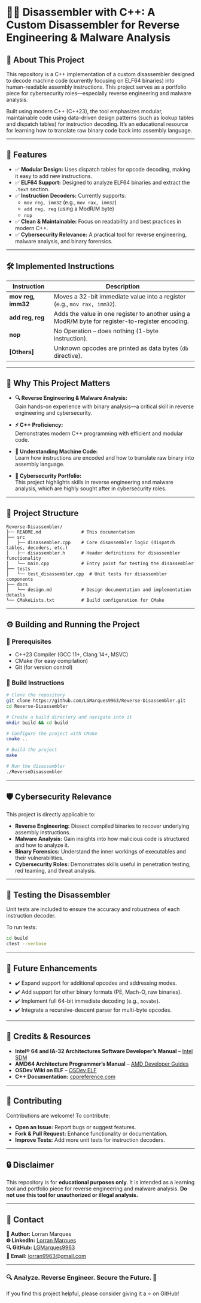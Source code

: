 # 🕵️‍♂️ Disassembler with C++: A Custom Disassembler for Reverse Engineering & Malware Analysis

## 📌 About This Project
This repository is a C++ implementation of a custom disassembler designed to decode machine code (currently focusing on ELF64 binaries) into human-readable assembly instructions. This project serves as a portfolio piece for cybersecurity roles—especially reverse engineering and malware analysis.

Built using modern C++ (C++23), the tool emphasizes modular, maintainable code using data-driven design patterns (such as lookup tables and dispatch tables) for instruction decoding. It’s an educational resource for learning how to translate raw binary code back into assembly language.

---

## 🚀 Features
- ✅ **Modular Design:** Uses dispatch tables for opcode decoding, making it easy to add new instructions.
- ✅ **ELF64 Support:** Designed to analyze ELF64 binaries and extract the `.text` section.
- ✅ **Instruction Decoders:** Currently supports:
  - `mov reg, imm32` (e.g., `mov rax, imm32`)
  - `add reg, reg` (using a ModR/M byte)
  - `nop`
- ✅ **Clean & Maintainable:** Focus on readability and best practices in modern C++.
- ✅ **Cybersecurity Relevance:** A practical tool for reverse engineering, malware analysis, and binary forensics.

---

## 🛠️ Implemented Instructions
| **Instruction**           | **Description**                                                                 |
|---------------------------|---------------------------------------------------------------------------------|
| **mov reg, imm32**        | Moves a 32-bit immediate value into a register (e.g., `mov rax, imm32`).         |
| **add reg, reg**          | Adds the value in one register to another using a ModR/M byte for register-to-register encoding. |
| **nop**                   | No Operation – does nothing (1-byte instruction).                              |
| **[Others]**              | Unknown opcodes are printed as data bytes (`db` directive).                     |

---

## 🚀 Why This Project Matters
- **🔍 Reverse Engineering & Malware Analysis:**  
  Gain hands-on experience with binary analysis—a critical skill in reverse engineering and cybersecurity.
  
- **⚡ C++ Proficiency:**  
  Demonstrates modern C++ programming with efficient and modular code.
  
- **🧩 Understanding Machine Code:**  
  Learn how instructions are encoded and how to translate raw binary into assembly language.
  
- **🎯 Cybersecurity Portfolio:**  
  This project highlights skills in reverse engineering and malware analysis, which are highly sought after in cybersecurity roles.

---

## 📂 Project Structure
```
Reverse-Disassembler/
├── README.md               # This documentation
├── src
│   ├── disassembler.cpp    # Core disassembler logic (dispatch tables, decoders, etc.)
│   ├── disassembler.h      # Header definitions for disassembler functionality
│   └── main.cpp            # Entry point for testing the disassembler
├── tests
│   └── test_disassembler.cpp  # Unit tests for disassembler components
├── docs
│   └── design.md           # Design documentation and implementation details
└── CMakeLists.txt          # Build configuration for CMake
```

---

## ⚙️ Building and Running the Project
### **🔹 Prerequisites**
- C++23 Compiler (GCC 11+, Clang 14+, MSVC)
- CMake (for easy compilation)
- Git (for version control)

### **🔹 Build Instructions**
```bash
# Clone the repository
git clone https://github.com/LGMarques9963/Reverse-Disassembler.git
cd Reverse-Disassembler

# Create a build directory and navigate into it
mkdir build && cd build

# Configure the project with CMake
cmake ..

# Build the project
make

# Run the disassembler
./ReverseDisassembler
```

---

## 🛡️ Cybersecurity Relevance
This project is directly applicable to:
- **Reverse Engineering:** Dissect compiled binaries to recover underlying assembly instructions.
- **Malware Analysis:** Gain insights into how malicious code is structured and how to analyze it.
- **Binary Forensics:** Understand the inner workings of executables and their vulnerabilities.
- **Cybersecurity Roles:** Demonstrates skills useful in penetration testing, red teaming, and threat analysis.

---

## 🧪 Testing the Disassembler
Unit tests are included to ensure the accuracy and robustness of each instruction decoder.

To run tests:
```bash
cd build
ctest --verbose
```

---

## 🌌 Future Enhancements
- ✔️ Expand support for additional opcodes and addressing modes.
- ✔️ Add support for other binary formats (PE, Mach-O, raw binaries).
- ✔️ Implement full 64-bit immediate decoding (e.g., `movabs`).
- ✔️ Integrate a recursive-descent parser for multi-byte opcodes.

---

## 📄 Credits & Resources
- **Intel® 64 and IA-32 Architectures Software Developer’s Manual** – [Intel SDM](https://www.intel.com/content/www/us/en/developer/articles/technical/intel-sdm.html)
- **AMD64 Architecture Programmer’s Manual** – [AMD Developer Guides](https://developer.amd.com/resources/developer-guides-manuals/)
- **OSDev Wiki on ELF** – [OSDev ELF](https://wiki.osdev.org/ELF)
- **C++ Documentation:** [cppreference.com](https://en.cppreference.com/)

---

## 🤝 Contributing
Contributions are welcome! To contribute:
- **Open an Issue:** Report bugs or suggest features.
- **Fork & Pull Request:** Enhance functionality or documentation.
- **Improve Tests:** Add more unit tests for instruction decoders.

---

## 🔒 Disclaimer
This repository is for **educational purposes only**. It is intended as a learning tool and portfolio piece for reverse engineering and malware analysis. **Do not use this tool for unauthorized or illegal analysis.**

---

## 💌 Contact
**📌 Author:** Lorran Marques<br>
**🌐 LinkedIn:** [Lorran Marques](https://www.linkedin.com/in/lgmarques/)  
**🔍 GitHub:** [LGMarques9963](https://github.com/LGMarques9963)  
**📧 Email:** lorran9963@gmail.com

---

### **🔍 Analyze. Reverse Engineer. Secure the Future. 🚀**

If you find this project helpful, please consider giving it a ⭐ on GitHub!
